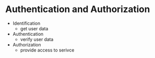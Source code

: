 # Authentication and Authorization

* Identification
  * get user data
* Authentication&#x20;
  * verify user data
* Authorization
  * provide access to serivce
